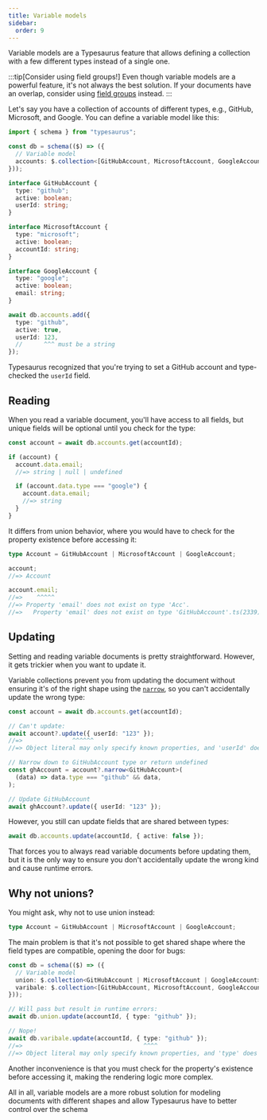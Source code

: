 ```yaml
---
title: Variable models
sidebar:
  order: 9
---
```


Variable models are a Typesaurus feature that allows defining a collection with a few different types instead of a single one.

:::tip[Consider using field groups!]
Even though variable models are a powerful feature, it's not always the best solution. If your documents have an overlap, consider using [field groups](/design/field-groups/) instead.
:::

Let's say you have a collection of accounts of different types, e.g., GitHub, Microsoft, and Google. You can define a variable model like this:

```ts
import { schema } from "typesaurus";

const db = schema(($) => ({
  // Variable model
  accounts: $.collection<[GitHubAccount, MicrosoftAccount, GoogleAccount]>(),
}));

interface GitHubAccount {
  type: "github";
  active: boolean;
  userId: string;
}

interface MicrosoftAccount {
  type: "microsoft";
  active: boolean;
  accountId: string;
}

interface GoogleAccount {
  type: "google";
  active: boolean;
  email: string;
}

await db.accounts.add({
  type: "github",
  active: true,
  userId: 123,
  //      ^^^ must be a string
});
```

Typesaurus recognized that you're trying to set a GitHub account and type-checked the `userId` field.

## Reading

When you read a variable document, you'll have access to all fields, but unique fields will be optional until you check for the type:

```ts
const account = await db.accounts.get(accountId);

if (account) {
  account.data.email;
  //=> string | null | undefined

  if (account.data.type === "google") {
    account.data.email;
    //=> string
  }
}
```

It differs from union behavior, where you would have to check for the property existence before accessing it:

```ts
type Account = GitHubAccount | MicrosoftAccount | GoogleAccount;

account;
//=> Account

account.email;
//=>    ^^^^^
//=> Property 'email' does not exist on type 'Acc'.
//=>   Property 'email' does not exist on type 'GitHubAccount'.ts(2339)
```

## Updating

Setting and reading variable documents is pretty straightforward. However, it gets trickier when you want to update it.

Variable collections prevent you from updating the document without ensuring it's of the right shape using the [`narrow`](/api/narrow), so you can't accidentally update the wrong type:

```ts
const account = await db.accounts.get(accountId);

// Can't update:
await account?.update({ userId: "123" });
//=>              ^^^^^^
//=> Object literal may only specify known properties, and 'userId' does not exist in type 'Getter<never, DocProps & { environment: RuntimeEnvironment; }>'.ts(2353)

// Narrow down to GitHubAccount type or return undefined
const ghAccount = account?.narrow<GitHubAccount>(
  (data) => data.type === "github" && data,
);

// Update GitHubAccount
await ghAccount?.update({ userId: "123" });
```

However, you still can update fields that are shared between types:

```ts
await db.accounts.update(accountId, { active: false });
```

That forces you to always read variable documents before updating them, but it is the only way to ensure you don't accidentally update the wrong kind and cause runtime errors.

## Why not unions?

You might ask, why not to use union instead:

```ts
type Account = GitHubAccount | MicrosoftAccount | GoogleAccount;
```

The main problem is that it's not possible to get shared shape where the field types are compatible, opening the door for bugs:

```ts
const db = schema(($) => ({
  // Variable model
  union: $.collection<GitHubAccount | MicrosoftAccount | GoogleAccount>(),
  varibale: $.collection<[GitHubAccount, MicrosoftAccount, GoogleAccount]>(),
}));

// Will pass but result in runtime errors:
await db.union.update(accountId, { type: "github" });

// Nope!
await db.varibale.update(accountId, { type: "github" });
//=>                                  ^^^^
//=> Object literal may only specify known properties, and 'type' does not exist in type 'Getter<never, DocProps & { environment: RuntimeEnvironment; }>'.ts(2353)
```

Another inconvenience is that you must check for the property's existence before accessing it, making the rendering logic more complex.

All in all, variable models are a more robust solution for modeling documents with different shapes and allow Typesaurus have to better control over the schema

